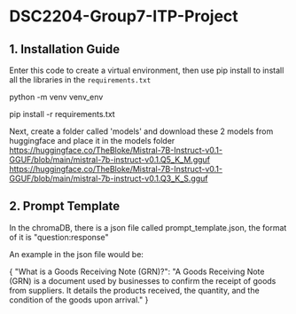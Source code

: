 # DSC2204-Group7-ITP-Project

## 1. Installation Guide
Enter this code to create a virtual environment, then use pip install to install all the libraries in the `requirements.txt`

python -m venv venv_env

pip install -r requirements.txt

Next, create a folder called 'models' and download these 2 models from huggingface and place it in the models folder
https://huggingface.co/TheBloke/Mistral-7B-Instruct-v0.1-GGUF/blob/main/mistral-7b-instruct-v0.1.Q5_K_M.gguf
https://huggingface.co/TheBloke/Mistral-7B-Instruct-v0.1-GGUF/blob/main/mistral-7b-instruct-v0.1.Q3_K_S.gguf



## 2. Prompt Template
In the chromaDB, there is a json file called prompt_template.json, the format of it is "question:response"

An example in the json file would be:

{
  "What is a Goods Receiving Note (GRN)?": "A Goods Receiving Note (GRN) is a document used by businesses to confirm the receipt of goods from suppliers. It details the products received, the quantity, and the condition of the goods upon arrival."
}
